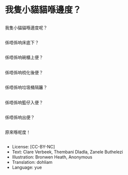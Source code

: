 # 我隻小貓貓喺邊度？

##
我隻小貓貓喺邊度呢？

##
係唔係响床底下？

##
係唔係响碗櫃上便？

##
係唔係响梳化後便？

##
係唔係响垃圾桶隔籬？

##
係唔係响籃仔入便？

##
係唔係响出便？

##
原來喺呢度！

##
* License: [CC-BY-NC]
* Text: Clare Verbeek, Thembani Dladla, Zanele Buthelezi
* Illustration: Bronwen Heath, Anonymous
* Translation: dohliam
* Language: yue
